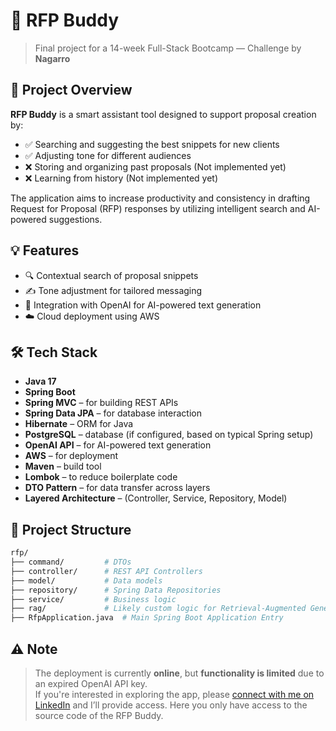 # 📄 RFP Buddy

> Final project for a 14-week Full-Stack Bootcamp — Challenge by **Nagarro**

## 🚀 Project Overview

**RFP Buddy** is a smart assistant tool designed to support proposal creation by:

- ✅ Searching and suggesting the best snippets for new clients  
- ✅ Adjusting tone for different audiences  
- ❌ Storing and organizing past proposals (Not implemented yet)  
- ❌ Learning from history (Not implemented yet)

The application aims to increase productivity and consistency in drafting Request for Proposal (RFP) responses by utilizing intelligent search and AI-powered suggestions.

## 💡 Features

- 🔍 Contextual search of proposal snippets  
- ✍️ Tone adjustment for tailored messaging  
- 🧠 Integration with OpenAI for AI-powered text generation  
- ☁️ Cloud deployment using AWS

## 🛠️ Tech Stack

- **Java 17**
- **Spring Boot**
- **Spring MVC** – for building REST APIs  
- **Spring Data JPA** – for database interaction  
- **Hibernate** – ORM for Java  
- **PostgreSQL** – database (if configured, based on typical Spring setup)  
- **OpenAI API** – for AI-powered text generation  
- **AWS** – for deployment  
- **Maven** – build tool  
- **Lombok** – to reduce boilerplate code  
- **DTO Pattern** – for data transfer across layers  
- **Layered Architecture** – (Controller, Service, Repository, Model)

## 📁 Project Structure

```bash
rfp/
├── command/         # DTOs
├── controller/      # REST API Controllers
├── model/           # Data models
├── repository/      # Spring Data Repositories
├── service/         # Business logic
├── rag/             # Likely custom logic for Retrieval-Augmented Generation
├── RfpApplication.java  # Main Spring Boot Application Entry
```

## ⚠️ Note

> The deployment is currently **online**, but **functionality is limited** due to an expired OpenAI API key.  
> If you're interested in exploring the app, please [connect with me on LinkedIn](#) and I’ll provide access.
> Here you only have access to the source code of the RFP Buddy.
